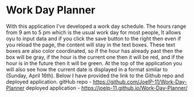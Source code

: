 # Work Day Planner
With this application I've developed a work day schedule. The hours range from 9 am to 5 pm which is the usual work day for most people, It allows oyu to input data and if you click the save button to the right then even if you reload the page, the content will stay in the text boxes. These text boxes are also color coordinated, so if the hour has already past then the box will be gray, if the hour is the current one then it will be red, and if the hour is in the future then it will be green. At the top of the application you will also see how the current date is displayed in a format similar to (Sunday, April 16th). Below I have provided the link to the Github repo and deployed application.
gitHub repo - https://github.com/JoelP-11/Work-Day-Planner
deployed application - https://joelp-11.github.io/Work-Day-Planner/